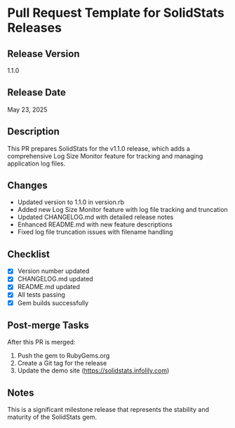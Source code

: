 # Pull Request Template for SolidStats Releases

## Release Version
1.1.0

## Release Date
May 23, 2025

## Description
This PR prepares SolidStats for the v1.1.0 release, which adds a comprehensive Log Size Monitor feature for tracking and managing application log files.

## Changes
- Updated version to 1.1.0 in version.rb
- Added new Log Size Monitor feature with log file tracking and truncation
- Updated CHANGELOG.md with detailed release notes
- Enhanced README.md with new feature descriptions
- Fixed log file truncation issues with filename handling

## Checklist
- [x] Version number updated
- [x] CHANGELOG.md updated
- [x] README.md updated
- [x] All tests passing
- [x] Gem builds successfully

## Post-merge Tasks
After this PR is merged:
1. Push the gem to RubyGems.org
2. Create a Git tag for the release
3. Update the demo site (https://solidstats.infolily.com)

## Notes
This is a significant milestone release that represents the stability and maturity of the SolidStats gem.
